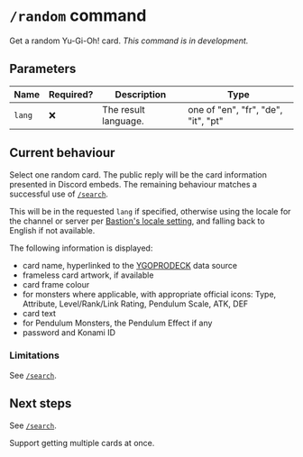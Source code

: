 # `/random` command

Get a random Yu-Gi-Oh! card. _This command is in development._

## Parameters

Name | Required? | Description | Type
--- | --- | --- | ---
`lang` | ❌ | The result language. | one of "en", "fr", "de", "it", "pt"

## Current behaviour

Select one random card. The public reply will be the card information presented in Discord embeds.
The remaining behaviour matches a successful use of [`/search`](./search.md).

This will be in the requested `lang` if specified, otherwise using the
locale for the channel or server per [Bastion's locale setting](/docs/command/locale.md),
and falling back to English if not available.

The following information is displayed:

- card name, hyperlinked to the [YGOPRODECK](https://db.ygoprodeck.com/) data source
- frameless card artwork, if available
- card frame colour
- for monsters where applicable, with appropriate official icons: Type, Attribute, Level/Rank/Link Rating, Pendulum Scale, ATK, DEF
- card text
- for Pendulum Monsters, the Pendulum Effect if any
- password and Konami ID

### Limitations

See [`/search`](./search.md).

## Next steps

See [`/search`](./search.md).

Support getting multiple cards at once.
